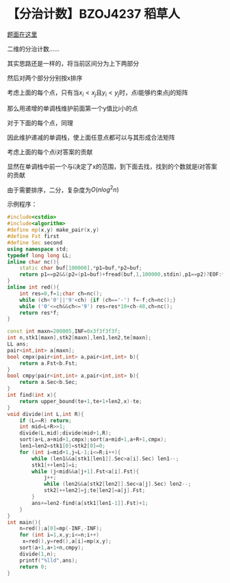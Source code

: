 # 【分治计数】BZOJ4237 稻草人

[题面在这里](http://www.lydsy.com/JudgeOnline/problem.php?id=4237)



二维的分治计数……



其实思路还是一样的，将当前区间分为上下两部分

然后对两个部分分别按x排序

考虑上面的每个点，只有当$x_i \lt x_j \text{且} y_i<y_j$时，点i能够约束点j的矩阵

那么用递增的单调栈维护前面第一个y值比i小的点



对于下面的每个点，同理

因此维护递减的单调栈，使上面任意点都可以与其形成合法矩阵



考虑上面的每个点i对答案的贡献

显然在单调栈中前一个与i决定了x的范围，到下面去找，找到的个数就是i对答案的贡献

由于需要排序，二分，复杂度为$O(nlog^2n)$



示例程序：

```c++
#include<cstdio>
#include<algorithm>
#define mp(x,y) make_pair(x,y)
#define Fst first
#define Sec second
using namespace std;
typedef long long LL;
inline char nc(){
	static char buf[100000],*p1=buf,*p2=buf;
	return p1==p2&&(p2=(p1=buf)+fread(buf,1,100000,stdin),p1==p2)?EOF:*p1++;
}
inline int red(){
	int res=0,f=1;char ch=nc();
	while (ch<'0'||'9'<ch) {if (ch=='-') f=-f;ch=nc();}
	while ('0'<=ch&&ch<='9') res=res*10+ch-48,ch=nc();
	return res*f;
}

const int maxn=200005,INF=0x3f3f3f3f;
int n,stk1[maxn],stk2[maxn],len1,len2,te[maxn];
LL ans;
pair<int,int> a[maxn];
bool cmpx(pair<int,int> a,pair<int,int> b){
	return a.Fst<b.Fst;
}
bool cmpy(pair<int,int> a,pair<int,int> b){
	return a.Sec<b.Sec;
}
int find(int x){
	return upper_bound(te+1,te+1+len2,x)-te;
}
void divide(int L,int R){
	if (L==R) return;
	int mid=L+R>>1;
	divide(L,mid);divide(mid+1,R);
	sort(a+L,a+mid+1,cmpx);sort(a+mid+1,a+R+1,cmpx);
	len1=len2=stk1[0]=stk2[0]=0;
	for (int i=mid+1,j=L-1;i<=R;i++){
		while (len1&&a[stk1[len1]].Sec>a[i].Sec) len1--;
		stk1[++len1]=i;
		while (j<mid&&a[j+1].Fst<a[i].Fst){
			j++;
			while (len2&&a[stk2[len2]].Sec<a[j].Sec) len2--;
			stk2[++len2]=j;te[len2]=a[j].Fst;
		}
		ans+=len2-find(a[stk1[len1-1]].Fst)+1;
	}
}
int main(){
	n=red();a[0]=mp(-INF,-INF);
	for (int i=1,x,y;i<=n;i++)
	 x=red(),y=red(),a[i]=mp(x,y);
	sort(a+1,a+1+n,cmpy);
	divide(1,n);
	printf("%lld",ans);
	return 0;
}
```

